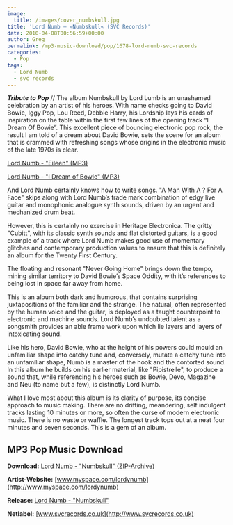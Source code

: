 ```yaml
---
image:
  title: /images/cover_numbskull.jpg
title: 'Lord Numb – »Numbskull« (SVC Records)'
date: 2010-04-08T00:56:59+00:00
author: Greg
permalink: /mp3-music-download/pop/1678-lord-numb-svc-records
categories:
  - Pop
tags:
  - Lord Numb
  - svc records
---
```

***Tribute to Pop*** // The album Numbskull by Lord Lumb is an unashamed celebration by an artist of his heroes. With name checks going to David Bowie, Iggy Pop, Lou Reed, Debbie Harry, his Lordship lays his cards of inspiration on the table within the first few lines of the opening track “I Dream Of Bowie”. This excellent piece of bouncing electronic pop rock, the result I am told of a dream about David Bowie, sets the scene for an album that is crammed with refreshing songs whose origins in the electronic music of the late 1970s is clear. 

<!--mp3links-->


  
[Lord Numb - "Eileen" (MP3)](http://www.svcrecords.co.uk/promo/lord_numb__eileen.mp3)
  
[Lord Numb - "I Dream of Bowie" (MP3)](http://www.svcrecords.co.uk/promo/lord_numb__bowie.mp3)
  
<!--mp3linksend-->

<!--more-->

And Lord Numb certainly knows how to write songs. "A Man With A ? For A Face" skips along with Lord Numb’s trade mark combination of edgy live guitar and monophonic analogue synth sounds, driven by an urgent and mechanized drum beat.

However, this is certainly no exercise in Heritage Electronica. The gritty "Cubitt", with its classic synth sounds and flat distorted guitars, is a good example of a track where Lord Numb makes good use of momentary glitches and contemporary production values to ensure that this is definitely an album for the Twenty First Century.

The floating and resonant "Never Going Home" brings down the tempo, mining similar territory to David Bowie’s Space Oddity, with it’s references to being lost in space far away from home.

This is an album both dark and humorous, that contains surprising juxtapositions of the familiar and the strange. The natural, often represented by the human voice and the guitar, is deployed as a taught counterpoint to electronic and machine sounds. Lord Numb’s undoubted talent as a songsmith provides an able frame work upon which lie layers and layers of intoxicating sound.

Like his hero, David Bowie, who at the height of his powers could mould an unfamiliar shape into catchy tune and, conversely, mutate a catchy tune into an unfamiliar shape, Numb is a master of the hook and the contorted sound. In this album he builds on his earlier material, like "Pipistrelle", to produce a sound that, while referencing his heroes such as Bowie, Devo, Magazine and Neu (to name but a few), is distinctly Lord Numb.

What I love most about this album is its clarity of purpose, its concise approach to music making. There are no drifting, meandering, self indulgent tracks lasting 10 minutes or more, so often the curse of modern electronic music. There is no waste or waffle. The longest track tops out at a neat four minutes and seven seconds. This is a gem of an album.

## MP3 Pop Music Download

**Download:** [Lord Numb - "Numbskull" (ZIP-Archive)](http://www.svcrecords.co.uk/releases/lord_numb__numbskull.zip)
  
**Artist-Website:** [www.myspace.com/lordynumb](http://www.myspace.com/lordynumb)
  
**Release:** [Lord Numb - "Numbskull"](http://www.svcrecords.co.uk/artist_lord_numb.html)
  
**Netlabel:** [www.svcrecords.co.uk](http://www.svcrecords.co.uk)